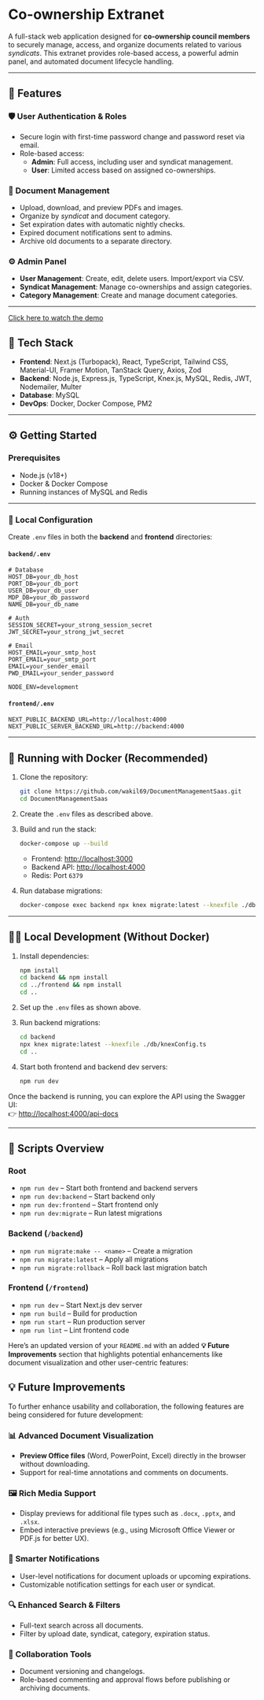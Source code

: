 # Co-ownership Extranet

A full-stack web application designed for **co-ownership council members** to securely manage, access, and organize documents related to various *syndicats*. This extranet provides role-based access, a powerful admin panel, and automated document lifecycle handling.

---

## 🚀 Features

### 🛡 User Authentication & Roles
- Secure login with first-time password change and password reset via email.
- Role-based access:
  - **Admin**: Full access, including user and syndicat management.
  - **User**: Limited access based on assigned co-ownerships.

### 📄 Document Management
- Upload, download, and preview PDFs and images.
- Organize by *syndicat* and document category.
- Set expiration dates with automatic nightly checks.
- Expired document notifications sent to admins.
- Archive old documents to a separate directory.

### ⚙️ Admin Panel
- **User Management**: Create, edit, delete users. Import/export via CSV.
- **Syndicat Management**: Manage co-ownerships and assign categories.
- **Category Management**: Create and manage document categories.

---

[Click here to watch the demo](https://youtu.be/mTRX4903rEk)


## 🧰 Tech Stack

- **Frontend**: Next.js (Turbopack), React, TypeScript, Tailwind CSS, Material-UI, Framer Motion, TanStack Query, Axios, Zod
- **Backend**: Node.js, Express.js, TypeScript, Knex.js, MySQL, Redis, JWT, Nodemailer, Multer
- **Database**: MySQL
- **DevOps**: Docker, Docker Compose, PM2

---

## ⚙️ Getting Started

### Prerequisites

- Node.js (v18+)
- Docker & Docker Compose
- Running instances of MySQL and Redis

---

### 🧪 Local Configuration

Create `.env` files in both the **backend** and **frontend** directories:

#### `backend/.env`

```env
# Database
HOST_DB=your_db_host
PORT_DB=your_db_port
USER_DB=your_db_user
MDP_DB=your_db_password
NAME_DB=your_db_name

# Auth
SESSION_SECRET=your_strong_session_secret
JWT_SECRET=your_strong_jwt_secret

# Email
HOST_EMAIL=your_smtp_host
PORT_EMAIL=your_smtp_port
EMAIL=your_sender_email
PWD_EMAIL=your_sender_password

NODE_ENV=development
````

#### `frontend/.env`

```env
NEXT_PUBLIC_BACKEND_URL=http://localhost:4000
NEXT_PUBLIC_SERVER_BACKEND_URL=http://backend:4000
```

---

## 🐳 Running with Docker (Recommended)

1. Clone the repository:

   ```bash
   git clone https://github.com/wakil69/DocumentManagementSaas.git
   cd DocumentManagementSaas
   ```

2. Create the `.env` files as described above.

3. Build and run the stack:

   ```bash
   docker-compose up --build
   ```

   * Frontend: [http://localhost:3000](http://localhost:3000)
   * Backend API: [http://localhost:4000](http://localhost:4000)
   * Redis: Port `6379`

4. Run database migrations:

   ```bash
   docker-compose exec backend npx knex migrate:latest --knexfile ./db/knexConfig.ts
   ```

---

## 🧑‍💻 Local Development (Without Docker)

1. Install dependencies:

   ```bash
   npm install
   cd backend && npm install
   cd ../frontend && npm install
   cd ..
   ```

2. Set up the `.env` files as shown above.

3. Run backend migrations:

   ```bash
   cd backend
   npx knex migrate:latest --knexfile ./db/knexConfig.ts
   cd ..
   ```

4. Start both frontend and backend dev servers:

   ```bash
   npm run dev
   ```

Once the backend is running, you can explore the API using the Swagger UI:  
👉 [http://localhost:4000/api-docs](http://localhost:4000/api-docs)

---

## 📜 Scripts Overview

### Root

* `npm run dev` – Start both frontend and backend servers
* `npm run dev:backend` – Start backend only
* `npm run dev:frontend` – Start frontend only
* `npm run dev:migrate` – Run latest migrations

### Backend (`/backend`)

* `npm run migrate:make -- <name>` – Create a migration
* `npm run migrate:latest` – Apply all migrations
* `npm run migrate:rollback` – Roll back last migration batch

### Frontend (`/frontend`)

* `npm run dev` – Start Next.js dev server
* `npm run build` – Build for production
* `npm run start` – Run production server
* `npm run lint` – Lint frontend code


Here’s an updated version of your `README.md` with an added **💡 Future Improvements** section that highlights potential enhancements like document visualization and other user-centric features:

## 💡 Future Improvements

To further enhance usability and collaboration, the following features are being considered for future development:

### 📊 Advanced Document Visualization

* **Preview Office files** (Word, PowerPoint, Excel) directly in the browser without downloading.
* Support for real-time annotations and comments on documents.

### 🖼 Rich Media Support

* Display previews for additional file types such as `.docx`, `.pptx`, and `.xlsx`.
* Embed interactive previews (e.g., using Microsoft Office Viewer or PDF.js for better UX).

### 🔔 Smarter Notifications

* User-level notifications for document uploads or upcoming expirations.
* Customizable notification settings for each user or syndicat.

### 🔍 Enhanced Search & Filters

* Full-text search across all documents.
* Filter by upload date, syndicat, category, expiration status.

### 🤝 Collaboration Tools

* Document versioning and changelogs.
* Role-based commenting and approval flows before publishing or archiving documents.
